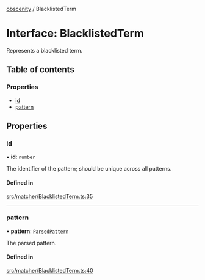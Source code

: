 [obscenity](../README.md) / BlacklistedTerm

# Interface: BlacklistedTerm

Represents a blacklisted term.

## Table of contents

### Properties

- [id](BlacklistedTerm.md#id)
- [pattern](BlacklistedTerm.md#pattern)

## Properties

### id

• **id**: `number`

The identifier of the pattern; should be unique across all patterns.

#### Defined in

[src/matcher/BlacklistedTerm.ts:35](https://github.com/jo3-l/obscenity/blob/4c7b1df/src/matcher/BlacklistedTerm.ts#L35)

___

### pattern

• **pattern**: [`ParsedPattern`](ParsedPattern.md)

The parsed pattern.

#### Defined in

[src/matcher/BlacklistedTerm.ts:40](https://github.com/jo3-l/obscenity/blob/4c7b1df/src/matcher/BlacklistedTerm.ts#L40)
